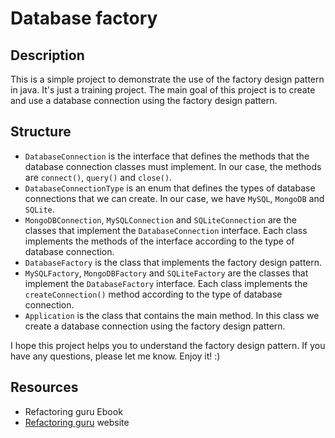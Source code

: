 # Database factory

## Description
This is a simple project to demonstrate the use of the factory design pattern in java. It's just a training project.
The main goal of this project is to create and use a database connection using the factory design pattern.

## Structure
- `DatabaseConnection` is the interface that defines the methods that the database connection classes must implement. In our case, the methods are `connect()`, `query()` and `close()`.
- `DatabaseConnectionType` is an enum that defines the types of database connections that we can create. In our case, we have `MySQL`, `MongoDB` and `SQLite`.
- `MongoDBConnection`, `MySQLConnection` and `SQLiteConnection` are the classes that implement the `DatabaseConnection` interface. Each class implements the methods of the interface according to the type of database connection.
- `DatabaseFactory` is the class that implements the factory design pattern.
- `MySQLFactory`, `MongoDBFactory` and `SQLiteFactory` are the classes that implement the `DatabaseFactory` interface. Each class implements the `createConnection()` method according to the type of database connection.
- `Application` is the class that contains the main method. In this class we create a database connection using the factory design pattern.

I hope this project helps you to understand the factory design pattern. If you have any questions, please let me know. Enjoy it! :)

## Resources
- Refactoring guru Ebook
- [Refactoring guru](https://refactoring.guru/design-patterns/factory-method) website